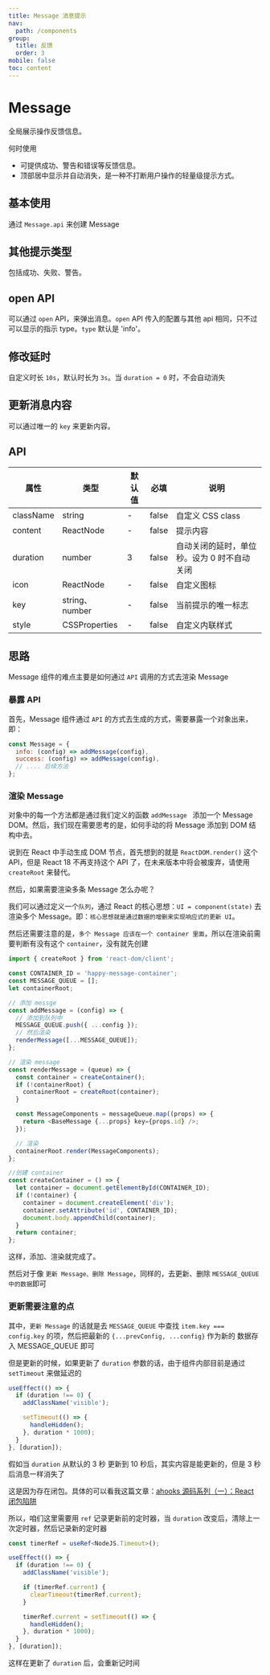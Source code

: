 ```yaml
---
title: Message 消息提示
nav:
  path: /components
group:
  title: 反馈
  order: 3
mobile: false
toc: content
---
```


# Message

全局展示操作反馈信息。

何时使用

- 可提供成功、警告和错误等反馈信息。
- 顶部居中显示并自动消失，是一种不打断用户操作的轻量级提示方式。

## 基本使用

通过 `Message.api` 来创建 Message

<code src='./demos/demo1.tsx'></code>

## 其他提示类型

包括成功、失败、警告。

<code src='./demos/demo2.tsx'></code>

## open API

可以通过 `open` API，来弹出消息。`open` API 传入的配置与其他 api 相同，只不过可以显示的指示 type。`type` 默认是 'info'。

<code src='./demos/demo3.tsx'></code>

## 修改延时

自定义时长 `10s`，默认时长为 `3s`。当 `duration = 0` 时，不会自动消失

<code src='./demos/demo4.tsx'></code>

## 更新消息内容

可以通过唯一的 `key` 来更新内容。

<code src='./demos/demo5.tsx'></code>

## API

| 属性      | 类型           | 默认值 | 必填  | 说明                                        |
| --------- | -------------- | ------ | ----- | ------------------------------------------- |
| className | string         | -      | false | 自定义 CSS class                            |
| content   | ReactNode      | -      | false | 提示内容                                    |
| duration  | number         | 3      | false | 自动关闭的延时，单位秒。设为 0 时不自动关闭 |
| icon      | ReactNode      | -      | false | 自定义图标                                  |
| key       | string、number | -      | false | 当前提示的唯一标志                          |
| style     | CSSProperties  | -      | false | 自定义内联样式                              |

## 思路

Message 组件的难点主要是如何通过 `API` 调用的方式去渲染 Message

### 暴露 API

首先，Message 组件通过 `API` 的方式去生成的方式，需要暴露一个对象出来，即：

```js
const Message = {
  info: (config) => addMessage(config),
  success: (config) => addMessage(config),
  // .... 后续方法
};
```

### 渲染 Message

对象中的每一个方法都是通过我们定义的函数 `addMessage ` 添加一个 Message DOM。然后，我们现在需要思考的是，如何手动的将 Message 添加到 DOM 结构中去。

说到在 React 中手动生成 DOM 节点，首先想到的就是 `ReactDOM.render()` 这个 API，但是 React 18 不再支持这个 API 了，在未来版本中将会被废弃，请使用 `createRoot` 来替代。

然后，如果需要渲染多条 Message 怎么办呢？

我们可以通过定义一个`队列`，通过 React 的核心思想：`UI = component(state)` 去渲染多个 Message。即：`核心思想就是通过数据的增删来实现响应式的更新 UI`。

然后还需要注意的是，`多个 Message 应该在一个 container 里面`，所以在渲染前需要判断有没有这个 `container`，没有就先创建

```js
import { createRoot } from 'react-dom/client';

const CONTAINER_ID = 'happy-message-container';
const MESSAGE_QUEUE = [];
let containerRoot;

// 添加 messge
const addMessage = (config) => {
  // 添加到队列中
  MESSAGE_QUEUE.push({ ...config });
  // 然后渲染
  renderMessage([...MESSAGE_QUEUE]);
};

// 渲染 message
const renderMessage = (queue) => {
  const container = createContainer();
  if (!containerRoot) {
    containerRoot = createRoot(container);
  }

  const MessageComponents = messageQueue.map((props) => {
    return <BaseMessage {...props} key={props.id} />;
  });

  // 渲染
  containerRoot.render(MessageComponents);
};

//创建 container
const createContainer = () => {
  let container = document.getElementById(CONTAINER_ID);
  if (!container) {
    container = document.createElement('div');
    container.setAttribute('id', CONTAINER_ID);
    document.body.appendChild(container);
  }
  return container;
};
```

这样，添加、渲染就完成了。

然后对于像 `更新 Message、删除 Message`，同样的，去更新、删除 `MESSAGE_QUEUE 中的数据`即可

### 更新需要注意的点

其中，`更新 Message` 的话就是去 `MESSAGE_QUEUE` 中查找 `item.key === config.key` 的项，然后把最新的 `{...prevConfig, ...config}` 作为新的 数据存入 MESSAGE_QUEUE 即可

但是更新的时候，如果更新了 `duration` 参数的话，由于组件内部目前是通过 `setTimeout` 来做延迟的

```ts
useEffect(() => {
  if (duration !== 0) {
    addClassName('visible');

    setTimeout(() => {
      handleHidden();
    }, duration * 1000);
  }
}, [duration]);
```

假如当 `duration` 从默认的 3 秒 更新到 10 秒后，其实内容是能更新的，但是 3 秒后消息一样消失了

这是因为存在闭包。具体的可以看我这篇文章：[ahooks 源码系列（一）：React 闭包陷阱](https://juejin.cn/post/7246643397426036796)

所以，咱们这里需要用 `ref` 记录更新前的定时器，当 `duration` 改变后，清除上一次定时器，然后记录新的定时器

```ts
const timerRef = useRef<NodeJS.Timeout>();

useEffect(() => {
  if (duration !== 0) {
    addClassName('visible');

    if (timerRef.current) {
      clearTimeout(timerRef.current);
    }

    timerRef.current = setTimeout(() => {
      handleHidden();
    }, duration * 1000);
  }
}, [duration]);
```

这样在更新了 `duration` 后，会重新记时间
